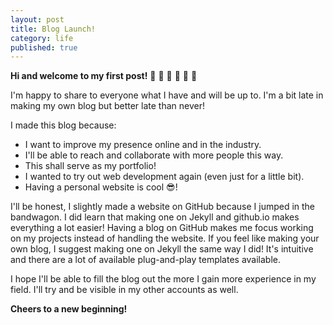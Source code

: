 ```yaml
---
layout: post
title: Blog Launch!
category: life
published: true
---
```


**Hi and welcome to my first post!** :tada: :confetti_ball: :tada: :confetti_ball: :tada: :confetti_ball: 

I'm happy to share to everyone what I have and will be up to. I'm a bit late in making my own blog but better late than never!

I made this blog because:

- I want to improve my presence online and in the industry.
- I'll be able to reach and collaborate with more people this way.
- This shall serve as my portfolio!
- I wanted to try out web development again (even just for a little bit).
- Having a personal website is cool :sunglasses:!

I'll be honest, I slightly made a website on GitHub because I jumped in the bandwagon. I did learn that making one on Jekyll and github.io makes everything a lot easier! Having a blog on GitHub makes me focus working on my projects instead of handling the website. If you feel like making your own blog, I suggest making one on Jekyll the same way I did! It's intuitive and there are a lot of available plug-and-play templates available.

I hope I'll be able to fill the blog out the more I gain more experience in my field. I'll try and be visible in my other accounts as well.

**Cheers to a new beginning!**